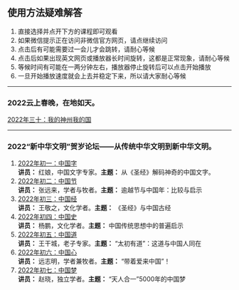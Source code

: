 ## 使用方法疑难解答
1. 直接选择并点开下方的课程即可观看
2. 如果微信提示正在访问非微信官方网页，请点继续访问
3. 点击后有可能需要过一会儿才会跳转，请耐心等候
4. 点击后如果出现英文网页或播放器长时间旋转，这都是正常现象，请耐心等候
5. 等候时间有可能在一两分钟左右，播放器停止旋转后可以点击开始播放
6. 一旦开始播放速度就会上去并稳定下来，所以请大家耐心等候

---

### 2022云上春晚，在地如天。

[2022年三十：我的神州我的国](https://ipfs.slang.cx/ipfs/bafybeia5vlsr7guh5x7vhnypjsnfta2carvum5o5wgvbvrnpisx7ej7waa/%E5%B9%B4%E4%B8%89%E5%8D%81%EF%BC%9A%E4%BA%91%E4%B8%8A%E6%98%A5%E6%99%9A.mp4)

---

### 2022“新中华文明”贺岁论坛——从传统中华文明到新中华文明。

1. [2022年初一：中国字](https://ipfs.slang.cx/ipfs/bafybeifjiyftmlqhgm74jnfnxqmahjtasvcumwfskeer4fkd6fiduo5hey/%E5%B9%B4%E5%88%9D%E4%B8%80%EF%BC%9A%E4%B8%AD%E5%9B%BD%E5%AD%97.mp4)
<br>**讲员：** 红娘，中国文字专家。**主题：** 从《圣经》解码神奇的中国文字。
2. [2022年初二：中国节](https://ipfs.slang.cx/ipfs/bafybeia4j552pzb32o4dqxlpuxqjycp4kigu6spfh4jtvfwartvs2mdube/%E5%B9%B4%E5%88%9D%E4%BA%8C%EF%BC%9A%E4%B8%AD%E5%9B%BD%E5%B9%B4.mp4)
<br>**讲员：** 张远来，学者与牧者。**主题：** 逾越节与中国年：比较与启示
3. [2022年初三：中国经](https://ipfs.slang.cx/ipfs/bafybeidmaqr7os5hx3ky6jg2vwfpzlxogmsa3ti5734til5ei6h6j5vr34/%E5%B9%B4%E5%88%9D%E4%B8%89%EF%BC%9A%E4%B8%AD%E5%9B%BD%E7%BB%8F.mp4)
<br>**讲员：** 王敬之，文化学者。**主题：** 《圣经》与中国古经
4. [2022年初四：中国史](https://ipfs.slang.cx/ipfs/bafybeif4cvfokekbvui4wh5iqxxlzs7j5pmj67yn5jq43wrsiaxrix5snu/%E5%B9%B4%E5%88%9D%E5%9B%9B%EF%BC%9A%E4%B8%AD%E5%9B%BD%E5%8F%B2.mp4)
<br>**讲员：** 杨鹏，文化学者。**主题：** 中国传统思想中的普遍启示
5. [2022年初五：中国道](https://ipfs.slang.cx/ipfs/bafybeidklsu4kb4snwgrqquajwk2augug2bjhheezamivsclf2zgm7dudy/%E5%B9%B4%E5%88%9D%E4%BA%94%EF%BC%9A%E4%B8%AD%E5%9B%BD%E9%81%93.mp4)
<br>**讲员：** 王干城，老子专家。**主题：** “太初有道”：这道与中国人同在
6. [2022年初六：中国心](https://ipfs.slang.cx/ipfs/bafybeidvam7gpwe43sliohtvkbzvhvx7s33nbemmjhlsas2m2i3pfjjbzu/%E5%B9%B4%E5%88%9D%E5%85%AD%EF%BC%9A%E4%B8%AD%E5%9B%BD%E5%BF%83.mp4)
<br>**讲员：** 远志明，学者兼牧者。**主题：** “带着爱来中国”！
7. [2022年初七：中国梦](https://ipfs.slang.cx/ipfs/bafybeiac3sj63tfh77rj3wti7l4qb4e2ouwnck6mj2qruipx2xbv7t2jeu/%E5%B9%B4%E5%88%9D%E4%B8%83%EF%BC%9A%E4%B8%AD%E5%9B%BD%E6%A2%A6.mp4)
<br>**讲员：** 赵晓，独立学者。**主题：** “天人合一”5000年的中国梦
